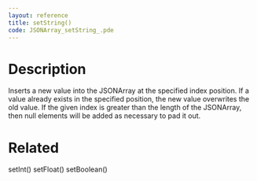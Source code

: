 ```yaml
---
layout: reference
title: setString()
code: JSONArray_setString_.pde
---
```


# Description

Inserts a new value into the JSONArray at the specified index position. If a value already exists in the specified position, the new value overwrites the old value. If the given index is greater than the length of the JSONArray, then null elements will be added as necessary to pad it out.

# Related

setInt()
setFloat()
setBoolean()
